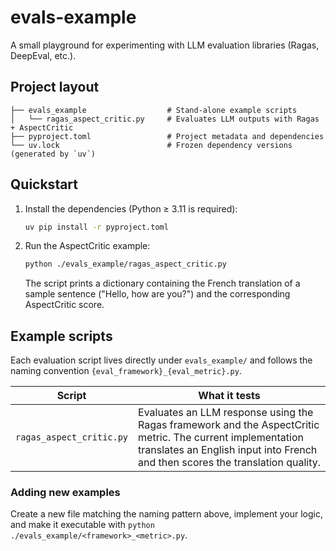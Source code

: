 # evals-example

A small playground for experimenting with LLM evaluation libraries (Ragas, DeepEval, etc.).

## Project layout

```
├── evals_example                  # Stand-alone example scripts
│   └── ragas_aspect_critic.py     # Evaluates LLM outputs with Ragas + AspectCritic
├── pyproject.toml                 # Project metadata and dependencies
└── uv.lock                        # Frozen dependency versions (generated by `uv`)
```

## Quickstart

1.  Install the dependencies (Python ≥ 3.11 is required):

    ```bash
    uv pip install -r pyproject.toml
    ```

2.  Run the AspectCritic example:

    ```bash
    python ./evals_example/ragas_aspect_critic.py
    ```

    The script prints a dictionary containing the French translation of a sample
    sentence ("Hello, how are you?") and the corresponding AspectCritic score.

## Example scripts

Each evaluation script lives directly under `evals_example/` and follows the naming convention `{eval_framework}_{eval_metric}.py`.

| Script | What it tests |
| ------ | ------------- |
| `ragas_aspect_critic.py` | Evaluates an LLM response using the Ragas framework and the AspectCritic metric. The current implementation translates an English input into French and then scores the translation quality. |

### Adding new examples

Create a new file matching the naming pattern above, implement your logic, and make it executable with `python ./evals_example/<framework>_<metric>.py`.
